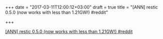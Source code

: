 +++
date = "2017-03-11T12:00:12+03:00"
draft = true
title = "[ANN] restic 0.5.0 (now works with less than 1.21GW!)  #reddit"

+++

<p><a href="https://t.co/77rW5r5kaK">[ANN] restic 0.5.0 (now works with less than 1.21GW!)  #reddit</a></p>
